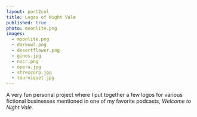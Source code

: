 ```yaml
---
layout: port2col
title: Logos of Night Vale
published: true
photo: moonlite.png
images:
  - moonlite.png
  - darkowl.png
  - desertflower.png
  - ginos.jpg
  - nvcr.png
  - opera.jpg
  - strexcorp.jpg
  - tourniquet.jpg
---
```



A very fun personal project where I put together a few logos for various fictional businesses mentioned in one of my favorite podcasts, _Welcome to Night Vale_.
